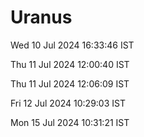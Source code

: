 # Uranus

Wed 10 Jul 2024 16:33:46 IST

Thu 11 Jul 2024 12:00:40 IST

Thu 11 Jul 2024 12:06:09 IST

Fri 12 Jul 2024 10:29:03 IST

Mon 15 Jul 2024 10:31:21 IST

